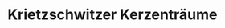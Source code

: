 ---
title: "Krietzschwitzer Kerzenträume"
url: /pirna/krietzschwitzer-kerzentraeume/
shop: Andenken
---